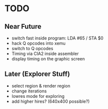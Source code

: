 
# TODO

## Near Future

- switch fast inside program: LDA #65 / STA $0
- hack Q opcodes into xemu
- switch to Q opcodes
- Timing via CIA2 inside assembler
- display timing on the graphic screen

## Later (Explorer Stuff)

- select region & render region
- change iterations
- lowres mode for exploring
- add higher hires? (640x400 possible?)
